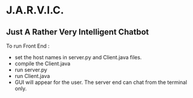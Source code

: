 
# J.A.R.V.I.C.

## Just A Rather Very Intelligent Chatbot

To run Front End :

 - set the host names in server.py and Client.java files.
 - compile the Client.java
 - run server.py
 - run Client.java
 - GUI will appear for the user. The server end can chat from the terminal only.
